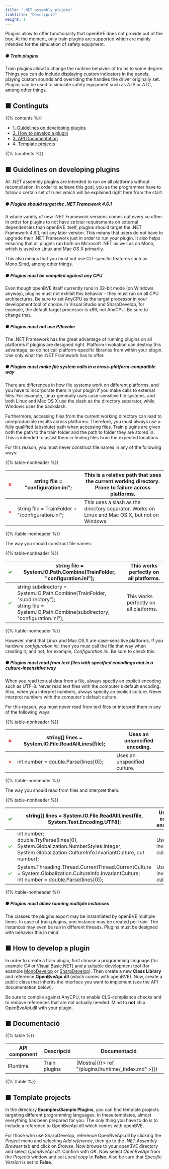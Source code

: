 ```yaml
---
title: ".NET assembly plugins"
linktitle: "Descripció"
weight: 1
---
```


Plugins allow to offer functionality that openBVE does not provide out of the box. At the moment, only train plugins are supported which are mainly intended for the simulation of safety equipment.

##### ● Train plugins

Train plugins allow to change the runtime behavior of trains to some degree. Things you can do include displaying custom indicators in the panels, playing custom sounds and overriding the handles the driver originally set. Plugins can be used to simulate safety equipment such as ATS or ATC, among other things.

## ■ Continguts

{{% contents %}}

- [1. Guidelines on developing plugins](#guidelines)
- [2. How to develop a plugin](#howto)
- [3. API Documentation](#documentation)
- [4. Template projects](#templates)

{{% /contents %}}

## <a name="guidelines"></a>■ Guidelines on developing plugins

All .NET assembly plugins are intended to run on all platforms without recompilation. In order to achieve this goal, you as the programmer have to follow a certain set of rules which will be explained right here from the start.

##### ● Plugins should target the .NET Framework 4.6.1

A whole variety of new .NET Framework versions comes out every so often. In order for plugins to not have stricter requirements on external dependencies than openBVE itself, plugins should target the .NET Framework 4.6.1, not any later version. This means that users do not have to upgrade their .NET Framework just in order to run your plugin. It also helps ensuring that all plugins run both on Microsoft .NET as well as on Mono, which is used on Linux and Mac OS X primarily.

This also means that you must not use CLI-specific features such as Mono.Simd, among other things.

##### ● Plugins must be compiled against any CPU

Even though openBVE itself currently runs in 32-bit mode (on Windows anyway), plugins must not exhibit this behavior - they must run on all CPU architectures. Be sure to set AnyCPU as the target processor in your development tool of choice. In Visual Studio and SharpDevelop, for example, the default target processor is x86, not AnyCPU. Be sure to change that.

##### ● Plugins must not use P/Invoke

The .NET Framework has the great advantage of running plugins on all platforms if plugins are designed right. Platform invokation can destroy this advantage, so do not call platform-specific libraries from within your plugin. Use only what the .NET Framework has to offer.

##### ● Plugins must make file system calls in a cross-platform-compatible way

There are differences in how file systems work on different platforms, and you have to incorporate them in your plugin if you make calls to external files. For example, Linux generally uses case-sensitive file systems, and both Linux and Mac OS X use the slash as the directory separator, while Windows uses the backslash.

Furthermore, accessing files from the current working directory can lead to unreproducible results across platforms. Therefore, you must always use a fully qualified (absolute) path when accessing files. Train plugins are given both the path to the train folder and the path to folder they are stored in. This is intended to assist them in finding files from the expected locations.

For this reason, you must never construct file names in any of the following ways:

{{% table-nonheader %}}

| <font color="Red">✗</font> | string file = "configuration.ini";                | This is a relative path that uses the current working directory. Prone to failure across platforms. |
| -------------------------- | ------------------------------------------------- | ------------------------------------------------------------ |
| <font color="Red">✗</font> | string file = TrainFolder + "/configuration.ini"; | This uses a slash as the directory separator. Works on Linux and Mac OS X, but not on Windows. |

{{% /table-nonheader %}}

The way you should construct file names:

{{% table-nonheader %}}

| <font color="Green">✓</font> | string file = System.IO.Path.Combine(TrainFolder, "configuration.ini"); | This works perfectly on all platforms. |
| ---------------------------- | ------------------------------------------------------------ | -------------------------------------- |
| <font color="Green">✓</font> | string subdirectory = System.IO.Path.Combine(TrainFolder, "subdirectory");<BR>string file = System.IO.Path.Combine(subdirectory, "configuration.ini"); | This works perfectly on all platforms. |

{{% /table-nonheader %}}

However, mind that Linux and Mac OS X are case-sensitive platforms. If you hardwire *configuration.ini*, then you must call the file that way when creating it, and not, for example, *Configuration.ini*. Be sure to check this.

##### ● Plugins must read from text files with specified encodings and in a culture-insensitive way

When you read textual data from a file, always specify an explicit encoding such as UTF-8. Never read text files with the computer's default encoding. Also, when you interpret numbers, always specify an explicit culture. Never interpret numbers with the computer's default culture.

For this reason, you must never read from text files or interpret them in any of the following ways:

{{% table-nonheader %}}

| <font color="Red">✗</font> | string[] lines = System.IO.File.ReadAllLines(file); | Uses an unspecified encoding. |
| -------------------------- | --------------------------------------------------- | ----------------------------- |
| <font color="Red">✗</font> | int number = double.Parse(lines[0]);                | Uses an unspecified culture.  |

{{% /table-nonheader %}}

The way you should read from files and interpret them:

{{% table-nonheader %}}

| <font color="Green">✓</font> | string[] lines = System.IO.File.ReadAllLines(file, System.Text.Encoding.UTF8); | Uses an explicit encoding.  |
| ---------------------------- | ------------------------------------------------------------ | --------------------------- |
| <font color="Green">✓</font> | int number;<BR>double.TryParse(lines[0], System.Globalization.NumberStyles.Integer, System.Globalization.CultureInfo.InvariantCulture, out number); | Uses the invariant culture. |
| <font color="Green">✓</font> | System.Threading.Thread.CurrentThread.CurrentCulture = System.Globalization.CultureInfo.InvariantCulture;<BR>int number = double.Parse(lines[0]); | Uses the invariant culture. |

{{% /table-nonheader %}}

##### ● Plugins must allow running multiple instances

The classes the plugins export may be instantiated by openBVE multiple times. In case of train plugins, one instance may be created per train. The instances may even be run in different threads. Plugins must be designed with behavior this in mind.

## <a name="howto"></a>■ How to develop a plugin

In order to create a train plugin, first choose a programming language (for example C# or Visual Basic.NET) and a suitable development tool (for example [MonoDevelop](https://www.monodevelop.com/) or [SharpDevelop](http://www.icsharpcode.net/opensource/sd/)). Then create a new **Class Library** and reference **OpenBveApi.dll** (which comes with openBVE). Now, create a public class that inherits the interface you want to implement (see the API documentation below).

Be sure to compile against AnyCPU, to enable CLS-compliance checks and to remove references that are not actually needed. Mind to **not** ship OpenBveApi.dll with your plugin.

## <a name="documentation"></a>■ Documentació

{{% table %}}

| API component | Descripció   | Documentació                                     |
| ------------- | ------------- | ------------------------------------------------- |
| IRuntime      | Train plugins | [Mostra]({{< ref "/plugins/iruntime/_index.md" >}}) |

{{% /table %}}

## <a name="templates"></a>■ Template projects

In the directory **Examples\Sample Plugins**, you can find template projects targeting different programming languages. In these templates, almost everything has been prepared for you. The only thing you have to do is to include a reference to OpenBveApi.dll which comes with openBVE.

For those who use SharpDevelop, reference OpenBveApi.dll by clicking the *Project* menu and selecting *Add reference*, then go to the *.NET Assembly Browser* tab and click on *Browse*. Now browse to your openBVE directory and select *OpenBveApi.dll*. Confirm with *OK*. Now select *OpenBveApi* from the *Projects* window and set *Local copy* to **False**. Also be sure that *Specific Version* is set to **False**.